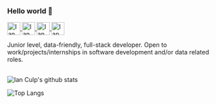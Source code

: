 ### Hello world 👋

<p align="left">
	<a href="http://ianculp.tech">
		<img align="center" alt="Ian Culp's Website" width="30px" src="https://cdn2.iconfinder.com/data/icons/device-color/512/Untitled-21-512.png" />
	</a>
	<a href="https://github.com/icculp">
		<img align="center" alt="Ian Culp's Github" width="30px" src="https://cdn.jsdelivr.net/npm/simple-icons@v3/icons/github.svg" />
	</a>
	<a href="https://www.linkedin.com/in/ianculp/">
		<img align="center" alt="Ian Culp's Linkedin" width="30px" src="https://cdn.jsdelivr.net/npm/simple-icons@v3/icons/linkedin.svg" />
	</a>
	<a href="mailto:icculp@gmail.com?Subject=Hello%20Ian">
		<img align="center" alt="Ian Culp's Email" width="30px" src="https://cdn.jsdelivr.net/npm/simple-icons@3.4.0/icons/gmail.svg" />
	</a>
</p>

Junior level, data-friendly, full-stack developer. Open to work/projects/internships in software development and/or data related roles.
<h2 align="left"></h2>


![Ian Culp's github stats](https://github-readme-stats.vercel.app/api?username=icculp&theme=vue&hide=stars,issues&show_icons=true) 

![Top Langs](https://github-readme-stats.vercel.app/api/top-langs/?username=icculp&theme=vue&show_icons=true)


<!--
**icculp/icculp** is a ✨ _special_ ✨ repository because its `README.md` (this file) appears on your GitHub profile.

Here are some ideas to get you started:

- 🔭 I’m currently working on ...
- 🌱 I’m currently learning ...
- 👯 I’m looking to collaborate on ...
- 🤔 I’m looking for help with ...
- 💬 Ask me about ...
- 📫 How to reach me: ...
- 😄 Pronouns: ...
- ⚡ Fun fact: ...
-->



